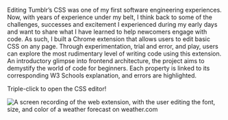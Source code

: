 Editing Tumblr’s CSS was one of my first software engineering experiences. Now, with years of experience under my belt, I think back to some of the challenges, successes and excitement I experienced during my early days and want to share what I have learned to help newcomers engage with code. As such, I built a Chrome extension that allows users to edit basic CSS on any page. Through experimentation, trial and error, and play, users can explore the most rudimentary level of writing code using this extension. An introductory glimpse into frontend architecture, the project aims to demystify the world of code for beginners. Each property is linked to its corresponding W3 Schools explanation, and errors are highlighted.

Triple-click to open the CSS editor!

![A screen recording of the web extension, with the user editing the font, size, and color of a weather forecast on weather.com](https://freight.cargo.site/w/800/q/94/i/cba44febf479a1673be12e1370cd5d5b3957ceb3ced08dc818299e5fad609181/ScreenRecording2024-08-17at9.31.19AM-ezgif.com-video-to-gif-converter.gif)
